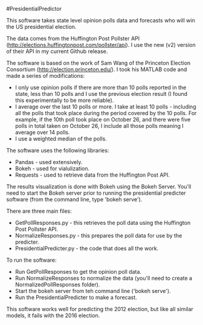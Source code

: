 #PresidentialPredictor

This software takes state level opinion polls data and forecasts who will win the US presidential election.

The data comes from the Huffington Post Pollster API (http://elections.huffingtonpost.com/pollster/api). I use the new (v2) version of their API in my current Github release. 

The software is based on the work of Sam Wang of the Princeton Election Consortium (http://election.princeton.edu/). I took his MATLAB code and made a series of modifications:
* I only use opinion polls if there are more than 10 polls reported in the state, less than 10 polls and I use the previous election result (I found this experimentally to be more reliable).
* I average over the last 10 polls or more. I take at least 10 polls - including all the polls that took place during the period covered by the 10 polls. For example, if the 10th poll took place on October 26, and there were five polls in total taken on October 26, I include all those polls meaning I average over 14 polls.
* I use a weighted median of the polls.

The software uses the following libraries:
* Pandas - used extensively.
* Bokeh - used for vialulization.
* Requests - used to retrieve data from the Huffington Post API.

The results visualization is done with Bokeh using the Bokeh Server. You'll need to start the Bokeh server prior to running the presidential predicter software (from the command line, type 'bokeh serve').

There are three main files:
* GetPollResponses.py - this retrieves the poll data using the Huffington Post Pollster API.
* NormalizeResponses.py - this prepares the poll data for use by the predicter.
* PresidentialPredicter.py - the code that does all the work.

To run the software:
* Run GetPollResponses to get the opinion poll data.
* Run NormalizeResponses to normalize the data (you'll need to create a NormalizedPollResponses folder).
* Start the bokeh server from teh command line ('bokeh serve').
* Run the PresidentialPredicter to make a forecast.

This software works well for predicting the 2012 election, but like all similar models, it fails with the 2016 election.
